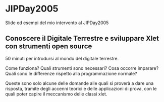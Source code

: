 # JIPDay2005
Slide ed esempi del mio intervento al JIPDay2005

## Conoscere il Digitale Terrestre e sviluppare Xlet con strumenti open source
50 minuti per introdursi al mondo del digitale terrestre.

Come funziona? Quali strumenti sono necessari? Cosa occorre imparare? Quali sono le differenze rispetto alla programmazione normale?

Queste sono solo alcune delle domande alle quali si proverà a dare una risposta, tramite degli accenni teorici e delle applicazioni di prova, con le quali poter capire il meccanismo delle classi xlet.

